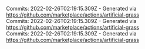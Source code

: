 Commits: 2022-02-26T02:19:15.309Z - Generated via https://github.com/marketplace/actions/artificial-grass
<br>
Commits: 2022-02-26T02:19:15.309Z - Generated via https://github.com/marketplace/actions/artificial-grass
<br>
Commits: 2022-02-26T02:19:15.309Z - Generated via https://github.com/marketplace/actions/artificial-grass
<br>
